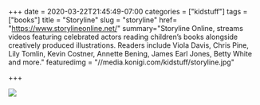 +++
date = 2020-03-22T21:45:49-07:00
categories = ["kidstuff"]
tags = ["books"]
title = "Storyline"
slug = "storyline"
href= "https://www.storylineonline.net/"
summary="Storyline Online, streams videos featuring celebrated actors reading children’s books alongside creatively produced illustrations. Readers include Viola Davis, Chris Pine, Lily Tomlin, Kevin Costner, Annette Bening, James Earl Jones, Betty White and more."
featuredimg = "//media.konigi.com/kidstuff/storyline.jpg"

+++

<img src="//media.konigi.com/kidstuff/storyline.jpg" />
